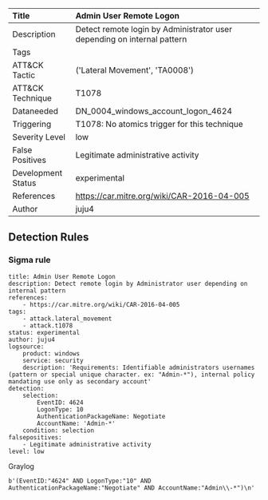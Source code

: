 | Title        | Admin User Remote Logon |
|:-------------------|:------------------|
| Description        | Detect remote login by Administrator user depending on internal pattern |
| Tags               |   |
| ATT&amp;CK Tactic | ('Lateral Movement', 'TA0008')  |
| ATT&amp;CK Technique | T1078  |
| Dataneeded         | DN_0004_windows_account_logon_4624 |
| Triggering         | T1078: No atomics trigger for this technique |
| Severity Level     | low       |
| False Positives    | Legitimate administrative activity |
| Development Status | experimental      |
| References         | https://car.mitre.org/wiki/CAR-2016-04-005 |
| Author             | juju4      |


## Detection Rules

### Sigma rule

```
title: Admin User Remote Logon
description: Detect remote login by Administrator user depending on internal pattern
references:
    - https://car.mitre.org/wiki/CAR-2016-04-005
tags:
    - attack.lateral_movement
    - attack.t1078
status: experimental
author: juju4
logsource:
    product: windows
    service: security
    description: 'Requirements: Identifiable administrators usernames (pattern or special unique character. ex: "Admin-*"), internal policy mandating use only as secondary account'
detection:
    selection:
        EventID: 4624
        LogonType: 10
        AuthenticationPackageName: Negotiate
        AccountName: 'Admin-*'
    condition: selection
falsepositives: 
    - Legitimate administrative activity
level: low

```











Graylog

```
b'(EventID:"4624" AND LogonType:"10" AND AuthenticationPackageName:"Negotiate" AND AccountName:"Admin\\-*")\n'
```

